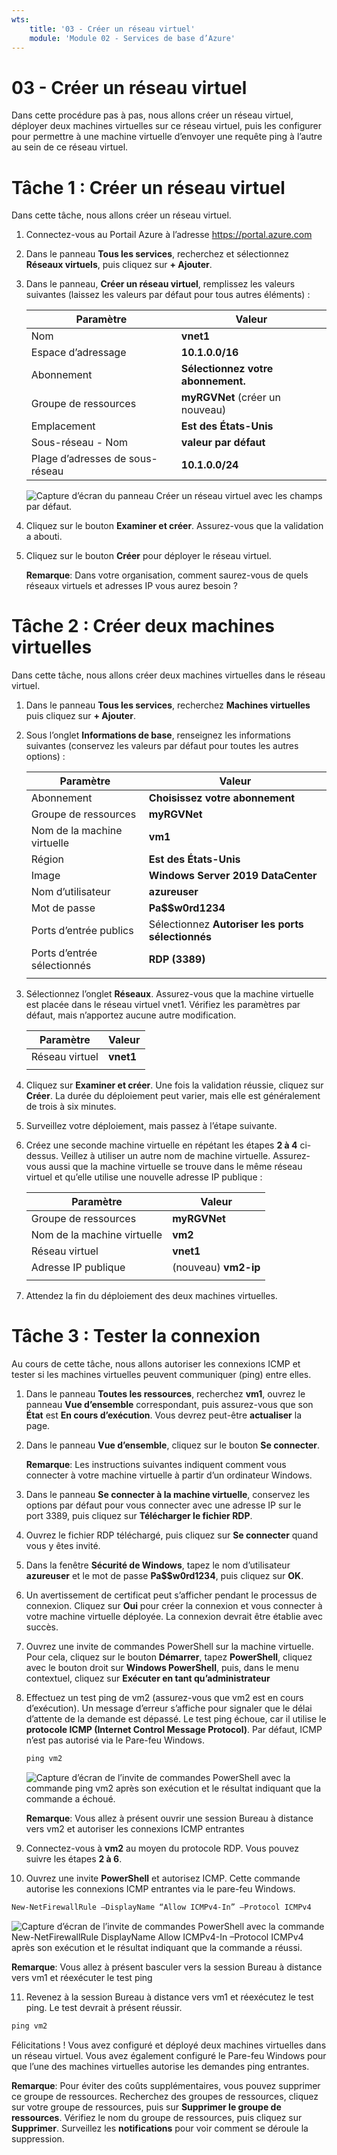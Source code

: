 ```yaml
---
wts:
    title: '03 - Créer un réseau virtuel'
    module: 'Module 02 - Services de base d’Azure'
---
```

# 03 - Créer un réseau virtuel

Dans cette procédure pas à pas, nous allons créer un réseau virtuel, déployer deux machines virtuelles sur ce réseau virtuel, puis les configurer pour permettre à une machine virtuelle d’envoyer une requête ping à l’autre au sein de ce réseau virtuel.

# Tâche 1 : Créer un réseau virtuel

Dans cette tâche, nous allons créer un réseau virtuel. 

1. Connectez-vous au Portail Azure à l’adresse <a href="https://portal.azure.com" target="_blank"><span style="color: #0066cc;" color="#0066cc">https://portal.azure.com</span></a>

2. Dans le panneau **Tous les services**, recherchez et sélectionnez **Réseaux virtuels**, puis cliquez sur **+ Ajouter**. 

3. Dans le panneau, **Créer un réseau virtuel**, remplissez les valeurs suivantes (laissez les valeurs par défaut pour tous autres éléments) :

    | Paramètre | Valeur | 
    | --- | --- |
    | Nom | **vnet1** |
    | Espace d’adressage |**10.1.0.0/16** |
    | Abonnement | **Sélectionnez votre abonnement.** |
    | Groupe de ressources | **myRGVNet** (créer un nouveau) |
    | Emplacement | **Est des États-Unis** |
    | Sous-réseau - Nom | **valeur par défaut** |
    | Plage d’adresses de sous-réseau | **10.1.0.0/24** |

    ![Capture d’écran du panneau Créer un réseau virtuel avec les champs par défaut.](../images/0301.png)

5. Cliquez sur le bouton **Examiner et créer**. Assurez-vous que la validation a abouti.

6. Cliquez sur le bouton **Créer** pour déployer le réseau virtuel. 

    **Remarque**: Dans votre organisation, comment saurez-vous de quels réseaux virtuels et adresses IP vous aurez besoin ?

# Tâche 2 : Créer deux machines virtuelles

Dans cette tâche, nous allons créer deux machines virtuelles dans le réseau virtuel. 

1. Dans le panneau **Tous les services**, recherchez **Machines virtuelles** puis cliquez sur **+ Ajouter**. 

2. Sous l’onglet **Informations de base**, renseignez les informations suivantes (conservez les valeurs par défaut pour toutes les autres options) :

   | Paramètre | Valeur | 
   | --- | --- |
   | Abonnement | **Choisissez votre abonnement**  |
   | Groupe de ressources |  **myRGVNet** |
   | Nom de la machine virtuelle | **vm1**|
   | Région | **Est des États-Unis** |
   | Image | **Windows Server 2019 DataCenter** |
   | Nom d’utilisateur| **azureuser** |
   | Mot de passe| **Pa$$w0rd1234** |
   | Ports d’entrée publics| Sélectionnez **Autoriser les ports sélectionnés**  |
   | Ports d’entrée sélectionnés| **RDP (3389)** |
   |||

3. Sélectionnez l’onglet **Réseaux**. Assurez-vous que la machine virtuelle est placée dans le réseau virtuel vnet1. Vérifiez les paramètres par défaut, mais n’apportez aucune autre modification. 

   | Paramètre | Valeur | 
   | --- | --- |
   | Réseau virtuel | **vnet1** |
   |||

4. Cliquez sur **Examiner et créer**. Une fois la validation réussie, cliquez sur **Créer**. La durée du déploiement peut varier, mais elle est généralement de trois à six minutes.

5. Surveillez votre déploiement, mais passez à l’étape suivante. 

6. Créez une seconde machine virtuelle en répétant les étapes **2 à 4** ci-dessus. Veillez à utiliser un autre nom de machine virtuelle. Assurez-vous aussi que la machine virtuelle se trouve dans le même réseau virtuel et qu’elle utilise une nouvelle adresse IP publique :

    | Paramètre | Valeur |
    | --- | --- |
    | Groupe de ressources | **myRGVNet** |
    | Nom de la machine virtuelle |  **vm2** |
    | Réseau virtuel | **vnet1** |
    | Adresse IP publique | (nouveau) **vm2-ip** |
    |||

7. Attendez la fin du déploiement des deux machines virtuelles. 

# Tâche 3 : Tester la connexion 

Au cours de cette tâche, nous allons autoriser les connexions ICMP et tester si les machines virtuelles peuvent communiquer (ping) entre elles. 

1. Dans le panneau **Toutes les ressources**, recherchez **vm1**, ouvrez le panneau **Vue d’ensemble** correspondant, puis assurez-vous que son **État** est **En cours d’exécution**. Vous devrez peut-être **actualiser** la page.

2. Dans le panneau **Vue d’ensemble**, cliquez sur le bouton **Se connecter**.

    **Remarque**: Les instructions suivantes indiquent comment vous connecter à votre machine virtuelle à partir d’un ordinateur Windows. 

3. Dans le panneau **Se connecter à la machine virtuelle**, conservez les options par défaut pour vous connecter avec une adresse IP sur le port 3389, puis cliquez sur **Télécharger le fichier RDP**.

4. Ouvrez le fichier RDP téléchargé, puis cliquez sur **Se connecter** quand vous y êtes invité. 

5. Dans la fenêtre **Sécurité de Windows**, tapez le nom d’utilisateur **azureuser** et le mot de passe **Pa$$w0rd1234**, puis cliquez sur **OK**.

6. Un avertissement de certificat peut s’afficher pendant le processus de connexion. Cliquez sur **Oui** pour créer la connexion et vous connecter à votre machine virtuelle déployée. La connexion devrait être établie avec succès.

7. Ouvrez une invite de commandes PowerShell sur la machine virtuelle. Pour cela, cliquez sur le bouton **Démarrer**, tapez **PowerShell**, cliquez avec le bouton droit sur **Windows PowerShell**, puis, dans le menu contextuel, cliquez sur **Exécuter en tant qu’administrateur**

8. Effectuez un test ping de vm2 (assurez-vous que vm2 est en cours d’exécution). Un message d’erreur s’affiche pour signaler que le délai d’attente de la demande est dépassé.  Le test ping échoue, car il utilise le **protocole ICMP (Internet Control Message Protocol)**. Par défaut, ICMP n’est pas autorisé via le Pare-feu Windows.


   ```PowerShell
   ping vm2
   ```
   
   ![Capture d’écran de l’invite de commandes PowerShell avec la commande ping vm2 après son exécution et le résultat indiquant que la commande a échoué.](../images/0302.png)

    **Remarque**: Vous allez à présent ouvrir une session Bureau à distance vers vm2 et autoriser les connexions ICMP entrantes

9. Connectez-vous à **vm2** au moyen du protocole RDP. Vous pouvez suivre les étapes **2 à 6**.

10. Ouvrez une invite **PowerShell** et autorisez ICMP. Cette commande autorise les connexions ICMP entrantes via le pare-feu Windows.

   ```PowerShell
   New-NetFirewallRule –DisplayName “Allow ICMPv4-In” –Protocol ICMPv4
   ```
   ![Capture d’écran de l’invite de commandes PowerShell avec la commande New-NetFirewallRule DisplayName Allow ICMPv4-In –Protocol ICMPv4 après son exécution et le résultat indiquant que la commande a réussi.](../images/0303.png)

   **Remarque**: Vous allez à présent basculer vers la session Bureau à distance vers vm1 et réexécuter le test ping

11. Revenez à la session Bureau à distance vers vm1 et réexécutez le test ping. Le test devrait à présent réussir. 

   ```PowerShell
   ping vm2
   ```

Félicitations ! Vous avez configuré et déployé deux machines virtuelles dans un réseau virtuel. Vous avez également configuré le Pare-feu Windows pour que l’une des machines virtuelles autorise les demandes ping entrantes. 

**Remarque**: Pour éviter des coûts supplémentaires, vous pouvez supprimer ce groupe de ressources. Recherchez des groupes de ressources, cliquez sur votre groupe de ressources, puis sur **Supprimer le groupe de ressources**. Vérifiez le nom du groupe de ressources, puis cliquez sur **Supprimer**. Surveillez les **notifications** pour voir comment se déroule la suppression.
